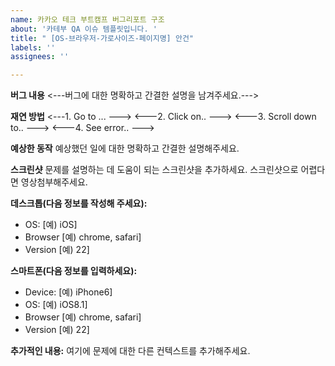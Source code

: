 ```yaml
---
name: 카카오 테크 부트캠프 버그리포트 구조
about: '카테부 QA 이슈 템플릿입니다. '
title: " [OS-브라우저-가로사이즈-페이지명] 안건"
labels: ''
assignees: ''

---
```


**버그 내용**
<---버그에 대한 명확하고 간결한 설명을 남겨주세요.--->

**재연 방법**
<---1. Go to ... --->
<---2. Click on.. --->
<---3. Scroll down to.. --->
<---4. See error.. --->

**예상한 동작**
예상했던 일에 대한 명확하고 간결한 설명해주세요.

**스크린샷**
 문제를 설명하는 데 도움이 되는 스크린샷을 추가하세요. 스크린샷으로 어렵다면 영상첨부해주세요.

**데스크톱(다음 정보를 작성해 주세요):**
 - OS: [예) iOS]
 - Browser [예) chrome, safari]
 - Version [예) 22]

**스마트폰(다음 정보를 입력하세요):**
 - Device: [예) iPhone6]
 - OS: [예) iOS8.1]
 - Browser [예) chrome, safari]
 - Version [예) 22]

**추가적인 내용:**
여기에 문제에 대한 다른 컨텍스트를 추가해주세요.
